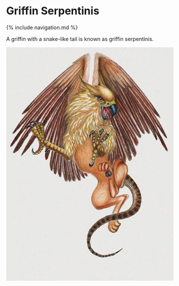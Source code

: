 # Griffin Serpentinis
{% include navigation.md %}

A griffin with a snake-like tail is known as griffin serpentinis.

<img src="./Griffin%20image%205.jpg" alt="A Griffin With a Snake-Like Tail">
